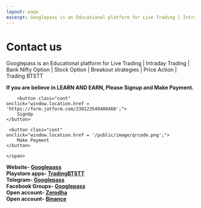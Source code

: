 ```yaml
---
layout: page
excerpt: Googlepass is an Educational platform for Live Trading | Intraday Trading | Bank Nifty Option | Stock Option | Breakout strategies | Price Action | Trading BTSTT.
---
```


# Contact us

  <p>
Googlepass is an Educational platform for Live Trading | Intraday Trading | Bank Nifty Option | Stock Option | Breakout strategies | Price Action | Trading BTSTT</p>
<p><b>If you are believe in LEARN AND EARN, Please Signup and Make Payment.</b>
</p>
  

 <span style="display: inline;">

<style>
        .cont {
            background-color: white;
            border: 2px solid black;
            color: green;
            padding: 5px 10px;
            text-align: center;
            display: inline-block;
            font-size: 20px;
            margin: 10px 30px;
            cursor: pointer;
        }
    </style>
        
        <button class="cont" 
    onclick="window.location.href = 'https://form.jotform.com/230123549488460';">
        SignUp
    </button>
    
     <button class="cont" 
    onclick="window.location.href = '/public/image/qrcode.png';">
        Make Payment
    </button>
   
    </span>

<p><b>Website- <a href="https://googlepass.net">Googlepass </a><br>
Playstore apps- <a href="https://bit.ly/2XiJbYv">TradingBTSTT </a><br>
Telegram- <a href="https://bit.ly/3JYVjRx">Googlepass </a><br>
Facebook Groups- <a href="https://bit.ly/3K0KE90">Googlepass </a><br>
Open account- <a href="https://bit.ly/2VK6k5F">Zerodha </a><br>
Open account- <a href="https://bit.ly/3lTl4JZ">Binance </a></b></p>

